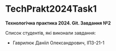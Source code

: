 # TechPrakt2024Task1
**Технологічна практика 2024. Git. Завдання №2**

Список студентів, які виконали завдання:
* Гаврилюк Данііл Олександрович, ІПЗ-21-1
